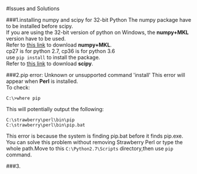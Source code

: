 #Issues and Solutions  

###1.installing numpy and scipy for 32-bit Python
  The numpy package have to be installed before scipy.  
  If you are using the 32-bit version of python on Windows, the **numpy+MKL** version have to be used.  
  Refer to [this link](http://www.lfd.uci.edu/~gohlke/pythonlibs/#numpy) to download **numpy+MKL**.  
  cp27 is for python 2.7, cp36 is for python 3.6  
  use `pip install` to install the package.  
  Refer to [this link](http://www.lfd.uci.edu/~gohlke/pythonlibs/#scipy) to download **scipy**.  
  
###2.pip error: Unknown or unsupported command 'install'
  This error will appear when **Perl** is installed.  
  To check:  
  ```
  C:\>where pip
  ```
  This will potentially output the following:  
  ```
  C:\strawberry\perl\bin\pip
  C:\strawberry\perl\bin\pip.bat
  ```
  This error is because the system is finding pip.bat before it finds pip.exe.  
  You can solve this problem without removing Strawberry Perl or type the whole path.Move to this `C:\Python2.7\Scripts` directory,then use `pip` command.  

###3.
